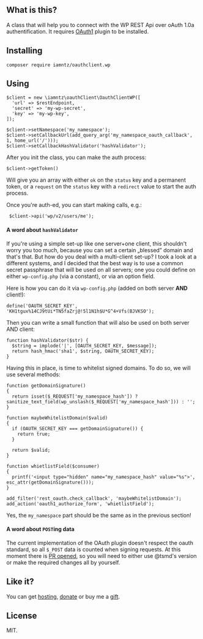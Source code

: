 ## What is this?

A class that will help you to connect with the WP REST Api over oAuth 1.0a authentification. It requires [OAuth1](https://oauth1.wp-api.org/) plugin to be installed.

## Installing

```
composer require iamntz/oauthclient.wp
```

## Using


```
$client = new \iamntz\oauthClient\OauthClientWP([
  'url' => $restEndpoint,
  'secret' => 'my-wp-secret',
  'key' => 'my-wp-key',
]);

$client->setNamespace('my_namespace');
$client->setCallbackUrl(add_query_arg('my_namespace_oauth_callback', 1, home_url('/')));
$client->setCallbackHashValidator('hashValidator');
```

After you init the class, you can make the auth process:

```
$client->getToken()
```
Will give you an array with either `ok` on the `status` key and a permanent token, or a `request` on the `status` key with a `redirect` value to start the auth process.

Once you're auth-ed, you can start making calls, e.g.:

```
 $client->api('wp/v2/users/me');
```

#### A word about `hashValidator`
If you're using a simple set-up like one server+one client, this shouldn't worry you too much, because you can set a certain „blessed” domain and that's that. But how do you deal with a multi-client set-up? I took a look at a different systems, and I decided that the best way is to use a common secret passphrase that will be used on all servers; one you could define on either `wp-config.php` (via a constant), or via an option field.

Here is how you can do it via `wp-config.php` (added on both server **AND** client!):

```
define('OAUTH_SECRET_KEY', 'KH1tgux%14CJ9tUi*TN5faZrj@!5l1N1h$U*G^4+Vfs(BJVKSO');
```

Then you can write a small function that will also be used on both server AND client:

```
function hashValidator($str) {
  $string = implode('|', [OAUTH_SECRET_KEY, $message]);
  return hash_hmac('sha1', $string, OAUTH_SECRET_KEY);
}
```

Having this in place, is time to whitelist signed domains. To do so, we will use several methods:

```
function getDomainSignature()
{
  return isset($_REQUEST['my_namespace_hash']) ? sanitize_text_field(wp_unslash($_REQUEST['my_namespace_hash'])) : '';
}

function maybeWhitelistDomain($valid)
{
  if (OAUTH_SECRET_KEY === getDomainSignature()) {
    return true;
  }

  return $valid;
}

function whietlistField($consumer)
{
  printf('<input type="hidden" name="my_namespace_hash" value="%s">', esc_attr(getDomainSignature()));
}

add_filter('rest_oauth.check_callback', 'maybeWhitelistDomain');
add_action('oauth1_authorize_form', 'whietlistField');
```

Yes, the `my_namespace` part should be the same as in the previous section!


#### A word about `POST`ing data
The current implementation of the OAuth plugin doesn't respect the oauth standard, so all `$_POST` data is counted when signing requests. At this moment there is [PR opened](https://github.com/WP-API/OAuth1/pull/206), so you will need to either use @tsmd's version or make the required changes all by yourself.


## Like it?

You can get [hosting](https://m.do.co/c/c95a44d0e992), [donate](https://www.paypal.me/iamntz) or buy me a [gift](http://iamntz.com/wishlist).

## License

MIT.
